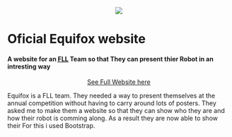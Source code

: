 <p align="center">
  <img src="https://teamequifox.netlify.com/img/log.png" />
 </p>
<h1> Oficial Equifox website </h1>
<h4>A website for an <acronym title="First Lego League"><a href="http://firstlegoleague.org/">FLL</a></acronym> Team so that 
They can present thier Robot in an intresting way</h4>
<p align="center">
  <a href="teamequifox.netlify.com">See Full Website here</a>
</p>
<p>Equifox is a FLL team. They needed a way to present themselves at the annual competition without having to carry around lots of posters. They asked me to make them a website so that they can show who they are and how their robot is comming along. As a result they are now able to show their For this i used Bootstrap.</p>
